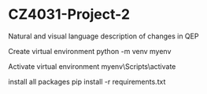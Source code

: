 # CZ4031-Project-2
Natural and visual language description of changes in QEP

Create virtual environment
python -m venv myenv

Activate virtual environment
myenv\Scripts\activate

install all packages
pip install -r requirements.txt